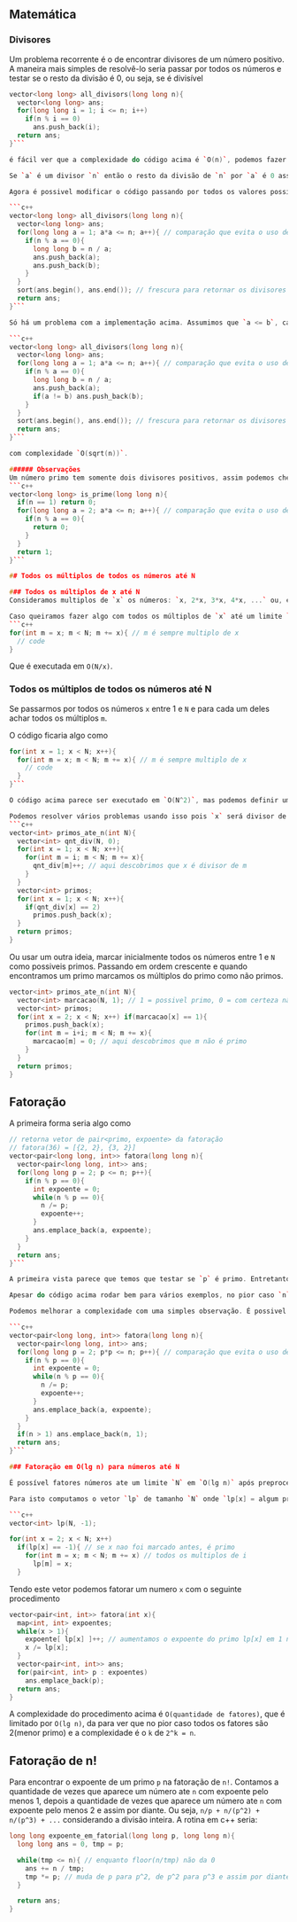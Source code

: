 ## Matemática

### Divisores

Um problema recorrente é o de encontrar divisores de um número positivo. A maneira mais simples de resolvê-lo seria passar por todos os números e testar se o resto da divisão é 0, ou seja, se é divisível

```c++
vector<long long> all_divisors(long long n){
  vector<long long> ans;
  for(long long i = 1; i <= n; i++)
    if(n % i == 0)
      ans.push_back(i);
  return ans;
}```

é fácil ver que a complexidade do código acima é `O(n)`, podemos fazer melhor que isso com algumas observações.

Se `a` é um divisor `n` então o resto da divisão de `n` por `a` é 0 assim `b = n/a` é um inteiro. Sabemos então que `a*b = n`, ou seja, `a = n/b` e assim `b` também é um divisor de `n`. Se fixarmos que `a <= b`, qual o valor máximo de `a`? Como `a` é no máximo `b`, consideremos o caso em que `a = b` temos que `a*a = n`, ou seja, `a = sqrt(n)`.

Agora é possivel modificar o código passando por todos os valores possíveis de `a` e computar o respectivo `b` para encontrar todos os divisores.

```c++
vector<long long> all_divisors(long long n){
  vector<long long> ans;
  for(long long a = 1; a*a <= n; a++){ // comparação que evita o uso de doubles, a <= sqrt(n) é o mesmo que a*a <= n, ja que a e n sao positivos
    if(n % a == 0){
      long long b = n / a;
      ans.push_back(a);
      ans.push_back(b);
    }
  }
  sort(ans.begin(), ans.end()); // frescura para retornar os divisores ordenados como na primeira implementação
  return ans;
}```

Só há um problema com a implementação acima. Assumimos que `a <= b`, caso `a = b` inserimos o divisor 2 vezes na resposta, por exemplo, para 36 podemos ter `a = 6` e `b = 6`. Assim a versão final do código fica:

```c++
vector<long long> all_divisors(long long n){
  vector<long long> ans;
  for(long long a = 1; a*a <= n; a++){ // comparação que evita o uso de doubles, a <= sqrt(n) é o mesmo que a*a <= n
    if(n % a == 0){
      long long b = n / a;
      ans.push_back(a);
      if(a != b) ans.push_back(b);
    }
  }
  sort(ans.begin(), ans.end()); // frescura para retornar os divisores ordenados como na primeira implementação
  return ans;
}```

com complexidade `O(sqrt(n))`.

###### Observações
Um número primo tem somente dois divisores positivos, assim podemos checar se um numero `x` é primo usando `all_divisors(x).size() == 2` ou modificando um pouco a rotina e ter uma melhor constante na complexidade
```c++
vector<long long> is_prime(long long n){
  if(n == 1) return 0;
  for(long long a = 2; a*a <= n; a++){ // comparação que evita o uso de doubles, a <= sqrt(n) é o mesmo que a*a <= n
    if(n % a == 0){
      return 0;
    }
  }
  return 1;
}```

## Todos os múltiplos de todos os números até N

### Todos os múltiplos de x até N
Consideramos multiplos de `x` os números: `x, 2*x, 3*x, 4*x, ...` ou, escrevendo de outra forma, `x, x+x, x+x+x, x+x+x+x, ...`

Caso queiramos fazer algo com todos os múltiplos de `x` até um limite `N` podemos usar a simples rotina
```c++
for(int m = x; m < N; m += x){ // m é sempre multiplo de x
  // code
}
```
Que é executada em `O(N/x)`.

### Todos os múltiplos de todos os números até N

Se passarmos por todos os números `x` entre 1 e `N` e para cada um deles achar todos os múltiplos `m`.

O código ficaria algo como

```c++
for(int x = 1; x < N; x++){
  for(int m = x; m < N; m += x){ // m é sempre multiplo de x
    // code
  }
}```

O código acima parece ser executado em `O(N^2)`, mas podemos definir uma cota bem menor, com algumas observações. O código é executado em `N/1 + N/2 + ... + N/(N-1) + N/N` passos. Podemos botar o `N` em evidencia `N*(1/1 + 1/2 + 1/3 + ... + 1/(N-1) + 1/N)`. A soma dentro dos parenteses é menor que a área abaixo da curva da função `1/x`, a integral é `ln(x)`(mas relaxa que não precisa lembrar das coisas de cálculo 1). Portanto `O(N*(1/1 + 1/2 + 1/3 + ... + 1/(N-1) + 1/N)) = O(N*lg N)`.

Podemos resolver vários problemas usando isso pois `x` será divisor de `m` e assim para todo `m` também passaremos por todos os divisores deles. Por exemplo, para encontrar todos os primos ate `N` podemos contar a quantidade de divisores que cada elemento tem e no final ver quais tem quantidade 2.
```c++
vector<int> primos_ate_n(int N){
  vector<int> qnt_div(N, 0);
  for(int x = 1; x < N; x++){
    for(int m = i; m < N; m += x){
      qnt_div[m]++; // aqui descobrimos que x é divisor de m
    }
  }
  vector<int> primos;
  for(int x = 1; x < N; x++){
    if(qnt_div[x] == 2)
      primos.push_back(x);
  }
  return primos;
}
```

Ou usar um outra ideia, marcar inicialmente todos os números entre 1 e `N` como possiveis primos. Passando em ordem crescente e quando encontramos um primo marcamos os múltiplos do primo como não primos.

```c++
vector<int> primos_ate_n(int N){
  vector<int> marcacao(N, 1); // 1 = possivel primo, 0 = com certeza não primo
  vector<int> primos;
  for(int x = 2; x < N; x++) if(marcacao[x] == 1){
    primos.push_back(x);
    for(int m = i+i; m < N; m += x){
      marcacao[m] = 0; // aqui descobrimos que m não é primo
    }
  }
  return primos;
}
```


## Fatoração

A primeira forma seria algo como

```c++
// retorna vetor de pair<primo, expoente> da fatoração
// fatora(36) = [{2, 2}, {3, 2}]
vector<pair<long long, int>> fatora(long long n){
  vector<pair<long long, int>> ans;
  for(long long p = 2; p <= n; p++){
    if(n % p == 0){
      int expoente = 0;
      while(n % p == 0){
        n /= p;
        expoente++;
      }
      ans.emplace_back(a, expoente);
    }
  }
  return ans;
}```

A primeira vista parece que temos que testar se `p` é primo. Entretanto passamos por `p` de forma crescente e sempre que podemos dividimos `n` por `p` então a condição `(n % p == 0)` só será verdade para `p` primos.

Apesar do código acima rodar bem para vários exemplos, no pior caso `n` é primo e o código é executado em `O(n)`.

Podemos melhorar a complexidade com uma simples observação. É possivel ter um primo maior que a `sqrt(n)`, por exemplo, 10 tem 5 como fator e `5 > sqrt(10)`, mas é impossível ter dois primos maiores que a raiz. Se tivermos `a > sqrt(n)` e `b > sqrt(n)`, quando multiplicamos temos que `a * b > sqrt(n) * sqrt(n)` e `a * b > n`.

```c++
vector<pair<long long, int>> fatora(long long n){
  vector<pair<long long, int>> ans;
  for(long long p = 2; p*p <= n; p++){ // comparação que evita o uso de doubles, p <= sqrt(n) é o mesmo que p*p <= n
    if(n % p == 0){
      int expoente = 0;
      while(n % p == 0){
        n /= p;
        expoente++;
      }
      ans.emplace_back(a, expoente);
    }
  }
  if(n > 1) ans.emplace_back(n, 1);
  return ans;
}```

### Fatoração em O(lg n) para números até N

É possível fatores números ate um limite `N` em `O(lg n)` após preprocessamento `O(n lg n)`.

Para isto computamos o vetor `lp` de tamanho `N` onde `lp[x] = algum primo divisor de x`. Podemos fazê-lo passando por todos os multiplos de primos.

```c++
vector<int> lp(N, -1);

for(int x = 2; x < N; x++)
  if(lp[x] == -1){ // se x nao foi marcado antes, é primo
    for(int m = x; m < N; m += x) // todos os multiplos de i
      lp[m] = x;
  }

```

Tendo este vetor podemos fatorar um numero `x` com o seguinte procedimento

```c++
vector<pair<int, int>> fatora(int x){
  map<int, int> expoentes;
  while(x > 1){
    expoente[ lp[x] ]++; // aumentamos o expoente do primo lp[x] em 1 na resposta
    x /= lp[x];
  }
  vector<pair<int, int>> ans;
  for(pair<int, int> p : expoentes)
    ans.emplace_back(p);
  return ans;
}
```

A complexidade do procedimento acima é `O(quantidade de fatores)`, que é limitado por `O(lg n)`, da para ver que no pior caso todos os fatores são 2(menor primo) e a complexidade é o `k` de `2^k = n`.

## Fatoração de n!

Para encontrar o expoente de um primo `p` na fatoração de `n!`. Contamos a quantidade de vezes que aparece um número ate `n` com expoente pelo menos 1, depois a quantidade de vezes que aparece um número ate `n` com expoente pelo menos 2 e assim por diante. Ou seja, `n/p + n/(p^2) + n/(p^3) + ...` considerando a divisão inteira. A rotina em c++ seria:

```c++
long long expoente_em_fatorial(long long p, long long n){
  long long ans = 0, tmp = p;

  while(tmp <= n){ // enquanto floor(n/tmp) não da 0
    ans += n / tmp;
    tmp *= p; // muda de p para p^2, de p^2 para p^3 e assim por diante
  }

  return ans;
}
```
